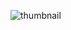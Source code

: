 ![thumbnail](https://github.com/unesamiri8/App-Store-landing/assets/53148716/084a7d6f-d5d8-4568-99ff-8518573c1112)
